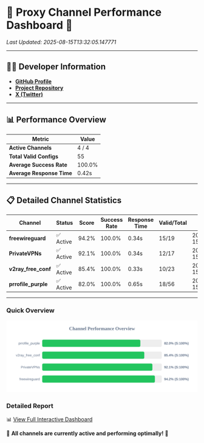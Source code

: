 # 🌟 Proxy Channel Performance Dashboard 🌟

_Last Updated: 2025-08-15T13:32:05.147771_

---

## 👩‍💻 Developer Information

- **[GitHub Profile](https://github.com/4n0nymou3)**  
- **[Project Repository](https://github.com/4n0nymou3/multi-proxy-config-fetcher)**  
- **[X (Twitter)](https://x.com/4n0nymou3)**  

---

## 📊 Performance Overview

| Metric                | Value       |
|-----------------------|-------------|
| **Active Channels**   | 4 / 4       |
| **Total Valid Configs** | 55          |
| **Average Success Rate** | 100.0%      |
| **Average Response Time** | 0.42s       |

---

## 📋 Detailed Channel Statistics

| Channel          | Status     | Score  | Success Rate | Response Time | Valid/Total | Last Success               |
|------------------|------------|--------|--------------|---------------|-------------|----------------------------|
| **freewireguard**  | ✅ Active  | 94.2%  | 100.0% | 0.34s         | 15/19       | 2025-08-15T13:32:05.146071 |
| **PrivateVPNs**  | ✅ Active  | 92.1%  | 100.0% | 0.34s         | 12/17       | 2025-08-15T13:32:04.777431 |
| **v2ray_free_conf**  | ✅ Active  | 85.4%  | 100.0% | 0.33s         | 10/23       | 2025-08-15T13:32:04.397955 |
| **prrofile_purple**  | ✅ Active  | 82.0%  | 100.0% | 0.65s         | 18/56       | 2025-08-15T13:32:04.022332 |

---

### Quick Overview
<div align="center">
  <a href="https://raw.githubusercontent.com/nullluser/NullRepo/refs/heads/main/assets/channel_stats_chart.svg">
    <img src="https://raw.githubusercontent.com/nullluser/NullRepo/refs/heads/main/assets/channel_stats_chart.svg" alt="Source Performance Statistics" width="800">
  </a>
</div>

### Detailed Report
📊 [View Full Interactive Dashboard](https://htmlpreview.github.io/?https://github.com/nullluser/NullRepo/blob/main/assets/performance_report.html)

🎉 **All channels are currently active and performing optimally!** 🎉
